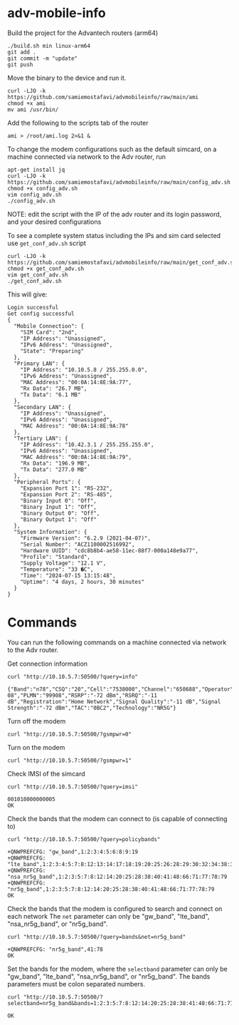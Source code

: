 # adv-mobile-info

Build the project for the Advantech routers (arm64)
```
./build.sh min linux-arm64
git add .
git commit -m "update"
git push
```

Move the binary to the device and run it.
```
curl -LJO -k https://github.com/samiemostafavi/advmobileinfo/raw/main/ami
chmod +x ami
mv ami /usr/bin/
```

Add the following to the scripts tab of the router
```
ami > /root/ami.log 2>&1 &
```

To change the modem configurations such as the default simcard, on a machine connected via network to the Adv router, run
```
apt-get install jq
curl -LJO -k https://github.com/samiemostafavi/advmobileinfo/raw/main/config_adv.sh
chmod +x config_adv.sh
vim config_adv.sh
./config_adv.sh
```
NOTE: edit the script with the IP of the adv router and its login password, and your desired configurations

To see a complete system status including the IPs and sim card selected use `get_conf_adv.sh` script
```
curl -LJO -k https://github.com/samiemostafavi/advmobileinfo/raw/main/get_conf_adv.sh
chmod +x get_conf_adv.sh
vim get_conf_adv.sh
./get_conf_adv.sh

```
This will give:
```
Login successful
Get config successful
{
  "Mobile Connection": {
    "SIM Card": "2nd",
    "IP Address": "Unassigned",
    "IPv6 Address": "Unassigned",
    "State": "Preparing"
  },
  "Primary LAN": {
    "IP Address": "10.10.5.8 / 255.255.0.0",
    "IPv6 Address": "Unassigned",
    "MAC Address": "00:0A:14:8E:9A:77",
    "Rx Data": "26.7 MB",
    "Tx Data": "6.1 MB"
  },
  "Secondary LAN": {
    "IP Address": "Unassigned",
    "IPv6 Address": "Unassigned",
    "MAC Address": "00:0A:14:8E:9A:78"
  },
  "Tertiary LAN": {
    "IP Address": "10.42.3.1 / 255.255.255.0",
    "IPv6 Address": "Unassigned",
    "MAC Address": "00:0A:14:8E:9A:79",
    "Rx Data": "196.9 MB",
    "Tx Data": "277.0 MB"
  },
  "Peripheral Ports": {
    "Expansion Port 1": "RS-232",
    "Expansion Port 2": "RS-485",
    "Binary Input 0": "Off",
    "Binary Input 1": "Off",
    "Binary Output 0": "Off",
    "Binary Output 1": "Off"
  },
  "System Information": {
    "Firmware Version": "6.2.9 (2021-04-07)",
    "Serial Number": "ACZ1100002516992",
    "Hardware UUID": "cdc8b8b4-ae58-11ec-88f7-000a148e9a77",
    "Profile": "Standard",
    "Supply Voltage": "12.1 V",
    "Temperature": "33 �C",
    "Time": "2024-07-15 13:15:48",
    "Uptime": "4 days, 2 hours, 30 minutes"
  }
}
```

# Commands

You can run the following commands on a machine connected via network to the Adv router.

Get connection information
```
curl "http://10.10.5.7:50500/?query=info"

{"Band":"n78","CSQ":"20","Cell":"7538000","Channel":"650688","Operator":"999 08","PLMN":"99908","RSRP":"-72 dBm","RSRQ":"-11 dB","Registration":"Home Network","Signal Quality":"-11 dB","Signal Strength":"-72 dBm","TAC":"0BC2","Technology":"NR5G"}
```

Turn off the modem
```
curl "http://10.10.5.7:50500/?gsmpwr=0"
```

Turn on the modem
```
curl "http://10.10.5.7:50500/?gsmpwr=1"
```

Check IMSI of the simcard
```
curl "http://10.10.5.7:50500/?query=imsi"

001010000000005
OK
```


Check the bands that the modem can connect to (is capable of connecting to)
```
curl "http://10.10.5.7:50500/?query=policybands"

+QNWPREFCFG: "gw_band",1:2:3:4:5:6:8:9:19
+QNWPREFCFG: "lte_band",1:2:3:4:5:7:8:12:13:14:17:18:19:20:25:26:28:29:30:32:34:38:39:40:41:42:43:46:48:66:71
+QNWPREFCFG: "nsa_nr5g_band",1:2:3:5:7:8:12:14:20:25:28:38:40:41:48:66:71:77:78:79
+QNWPREFCFG: "nr5g_band",1:2:3:5:7:8:12:14:20:25:28:38:40:41:48:66:71:77:78:79
OK
```

Check the bands that the modem is configured to search and connect on each network
The `net` parameter can only be "gw_band", "lte_band", "nsa_nr5g_band", or "nr5g_band".
```
curl "http://10.10.5.7:50500/?query=bands&net=nr5g_band"

+QNWPREFCFG: "nr5g_band",41:78
OK
```

Set the bands for the modem, where the `selectband` parameter can only be "gw_band", "lte_band", "nsa_nr5g_band", or "nr5g_band".
The bands parameters must be colon separated numbers.
```
curl "http://10.10.5.7:50500/?selectband=nr5g_band&bands=1:2:3:5:7:8:12:14:20:25:28:38:41:48:66:71:77:78:79"

OK
```

